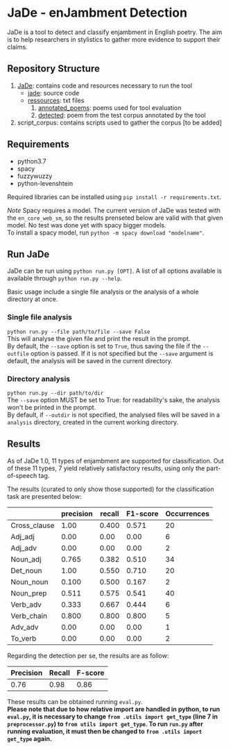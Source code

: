 # JaDe - enJambment Detection

JaDe is a tool to detect and classify enjambment in English poetry.
The aim is to help researchers in stylistics to gather more evidence to support their claims.

## Repository Structure

1. [JaDe](https://github.com/MongetE/JaDe/tree/master/JaDe): contains code and resources necessary to run the tool
    - [jade](https://github.com/MongetE/JaDe/tree/master/JaDe/jade): source code
    - [ressources](https://github.com/MongetE/JaDe/tree/master/JaDe/resources/): txt files
        1. [annotated_poems](https://github.com/MongetE/JaDe/tree/master/JaDe/resources/annotated_poems): poems used for tool evaluation
        2. [detected](https://github.com/MongetE/JaDe/tree/master/JaDe/resources/detected): poem from the test corpus annotated by the tool
2. script_corpus: contains scripts used to gather the corpus [to be added]

## Requirements

- python3.7
- spacy
- fuzzywuzzy
- python-levenshtein

Required libraries can be installed using `pip install -r requirements.txt`.

*Note*
Spacy requires a model. The current version of JaDe was tested with the `en_core_web_sm`, so the results
prenseted below are valid with that given model. No test was done yet with spacy bigger models.  
To install a spacy model, run `python -m spacy download "modelname"`.

## Run JaDe

JaDe can be run using `python run.py [OPT]`. A list of all options available is available through `python run.py --help`.

Basic usage include a single file analysis or the analysis of a whole directory at once.  

### Single file analysis

`python run.py --file path/to/file --save False`  
This will analyse the given file and print the result in the prompt.  
By default, the `--save` option is set to `True`, thus saving the file if the `--outfile` option is passed.
If it is not specified but the `--save` argument is default, the analysis will be saved in the current directory.

### Directory analysis

`python run.py --dir path/to/dir`  
The `--save` option MUST be set to True: for readability's sake, the analysis won't be printed in the prompt.  
By default, if `--outdir` is not specified, the analysed files will be saved in a `analysis` directory, created in the current
working directory.

## Results

As of JaDe 1.0, 11 types of enjambment are supported for classification. Out of these 11 types, 7 yield relatively
satisfactory results, using only the part-of-speech tag.

The results (curated to only show those supported) for the classification task are presented below:

|              | precision | recall | F1-score | Occurrences |
|--------------|-----------|--------|----------|-------------|
| Cross_clause | 1.00      | 0.400  | 0.571    | 20          |
| Adj_adj      | 0.00      | 0.00   | 0.00     | 6           |
| Adj_adv      | 0.00      | 0.00   | 0.00     | 2           |
| Noun_adj     | 0.765     | 0.382  | 0.510    | 34          |
| Det_noun     | 1.00      | 0.550  | 0.710    | 20          |
| Noun_noun    | 0.100     | 0.500  | 0.167    | 2           |
| Noun_prep    | 0.511     | 0.575  | 0.541    | 40          |
| Verb_adv     | 0.333     | 0.667  | 0.444    | 6           |
| Verb_chain   | 0.800     | 0.800  | 0.800    | 5           |
| Adv_adv      | 0.00      | 0.00   | 0.00     | 1           |
| To_verb      | 0.00      | 0.00   | 0.00     | 2           |

Regarding the detection per se, the results are as follow:

| Precision | Recall | F-score |
|-----------|--------|---------|
| 0.76      | 0.98   | 0.86    |

These results can be obtained running `eval.py`.  
**Please note that due to how relative import are handled in python, to run `eval.py`, it is necessary to change
`from .utils import get_type` (line 7 in `preprocessor.py`)
to
`from utils import get_type`.
 To run `run.py` after running evaluation, it must then be changed to `from .utils import get_type` again.**
